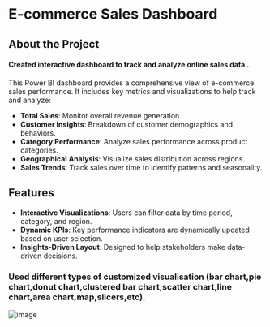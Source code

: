 # E-commerce Sales Dashboard

## About the Project
#### Created interactive dashboard to track and analyze online sales data .
This Power BI dashboard provides a comprehensive view of e-commerce sales performance. It includes key metrics and visualizations to help track and analyze:

- **Total Sales**: Monitor overall revenue generation.
- **Customer Insights**: Breakdown of customer demographics and behaviors.
- **Category Performance**: Analyze sales performance across product categories.
- **Geographical Analysis**: Visualize sales distribution across regions.
- **Sales Trends**: Track sales over time to identify patterns and seasonality.

## Features

- **Interactive Visualizations**: Users can filter data by time period, category, and region.
- **Dynamic KPIs**: Key performance indicators are dynamically updated based on user selection.
- **Insights-Driven Layout**: Designed to help stakeholders make data-driven decisions.
### Used different types of customized visualisation (bar chart,pie chart,donut chart,clustered bar chart,scatter chart,line chart,area chart,map,slicers,etc).


![image](https://github.com/user-attachments/assets/aebdf4b9-b8e5-4302-85fa-cf1205fffc3c)



